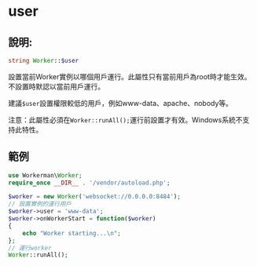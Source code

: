 # user

## 說明:
```php
string Worker::$user
```

設置當前Worker實例以哪個用戶運行。此屬性只有當前用戶為root時才能生效。不設置時默認以當前用戶運行。

建議```$user```設置權限較低的用戶，例如www-data、apache、nobody等。

注意：此屬性必須在```Worker::runAll();```運行前設置才有效。Windows系統不支持此特性。


## 範例

```php
use Workerman\Worker;
require_once __DIR__ . '/vendor/autoload.php';

$worker = new Worker('websocket://0.0.0.0:8484');
// 設置實例的運行用戶
$worker->user = 'www-data';
$worker->onWorkerStart = function($worker)
{
    echo "Worker starting...\n";
};
// 運行worker
Worker::runAll();
```

